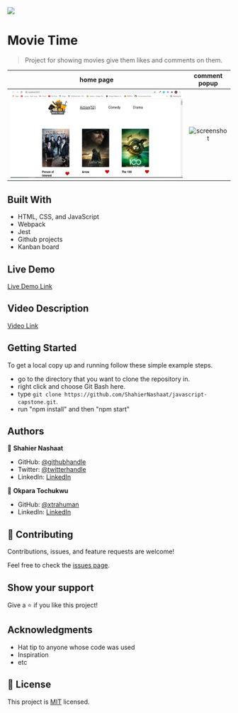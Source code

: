 ![](https://img.shields.io/badge/Microverse-blueviolet)

# Movie Time

> Project for showing movies give them likes and comments on them.

 home page                                  |  comment popup
:------------------------------------------:|:---------------------------------------:
![screenshot](./images/app_screenshot.png)  |  ![screenshot](./public/comments-popup.PNG)




## Built With

- HTML, CSS, and JavaScript
- Webpack
- Jest
- Github projects
- Kanban board

## Live Demo

[Live Demo Link](https://github.com/ShahierNashaat/javascript-capstone/dist)

## Video Description

[Video Link](https://www.loom.com/share/4f60fdc9b8134deda2c9b5a94bc9eca6)


## Getting Started

To get a local copy up and running follow these simple example steps.

- go to the directory that you want to clone the repository in.
- right click and choose Git Bash here.
- type ```git clone https://github.com/ShahierNashaat/javascript-capstone.git```.
- run "npm install" and then "npm start"



## Authors

👤 **Shahier Nashaat**

- GitHub: [@githubhandle](https://github.com/ShahierNashaat)
- Twitter: [@twitterhandle](https://twitter.com/ShahierN)
- LinkedIn: [LinkedIn](https://www.linkedin.com/in/shahier-nashaat-73519313a/)

👤 **Okpara Tochukwu**

- GitHub: [@xtrahuman](https://github.com/xtrahuman)
- LinkedIn: [LinkedIn](https://linkedin.com/in/tochukwu-okpara-449528197)

## 🤝 Contributing

Contributions, issues, and feature requests are welcome!

Feel free to check the [issues page](../../issues/).

## Show your support

Give a ⭐️ if you like this project!

## Acknowledgments

- Hat tip to anyone whose code was used
- Inspiration
- etc

## 📝 License

This project is [MIT](./MIT.md) licensed.
